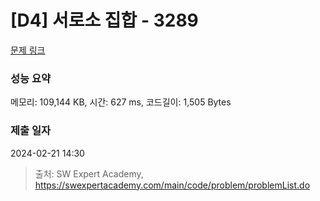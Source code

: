 # [D4] 서로소 집합 - 3289 

[문제 링크](https://swexpertacademy.com/main/code/problem/problemDetail.do?contestProbId=AWBJKA6qr2oDFAWr) 

### 성능 요약

메모리: 109,144 KB, 시간: 627 ms, 코드길이: 1,505 Bytes

### 제출 일자

2024-02-21 14:30



> 출처: SW Expert Academy, https://swexpertacademy.com/main/code/problem/problemList.do